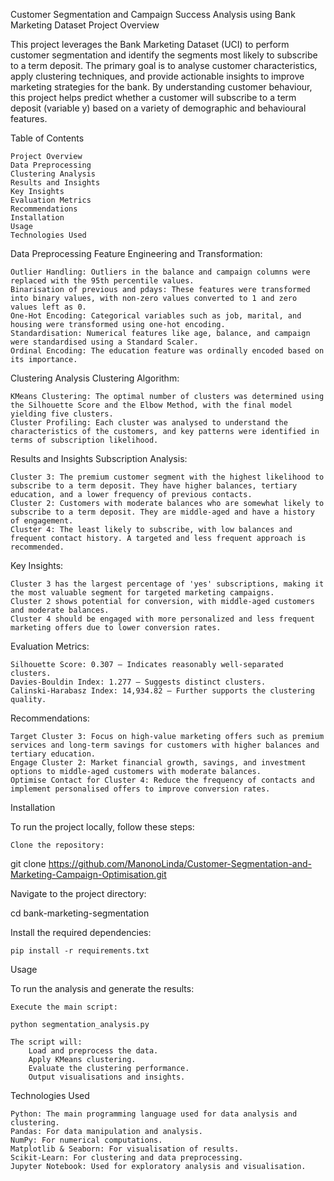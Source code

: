 Customer Segmentation and Campaign Success Analysis using Bank Marketing Dataset
Project Overview

This project leverages the Bank Marketing Dataset (UCI) to perform customer segmentation and identify the segments most likely to subscribe to a term deposit. The primary goal is to analyse customer characteristics, apply clustering techniques, and provide actionable insights to improve marketing strategies for the bank. By understanding customer behaviour, this project helps predict whether a customer will subscribe to a term deposit (variable y) based on a variety of demographic and behavioural features.

Table of Contents

    Project Overview
    Data Preprocessing
    Clustering Analysis
    Results and Insights
    Key Insights
    Evaluation Metrics
    Recommendations
    Installation
    Usage
    Technologies Used

Data Preprocessing
Feature Engineering and Transformation:

    Outlier Handling: Outliers in the balance and campaign columns were replaced with the 95th percentile values.
    Binarisation of previous and pdays: These features were transformed into binary values, with non-zero values converted to 1 and zero values left as 0.
    One-Hot Encoding: Categorical variables such as job, marital, and housing were transformed using one-hot encoding.
    Standardisation: Numerical features like age, balance, and campaign were standardised using a Standard Scaler.
    Ordinal Encoding: The education feature was ordinally encoded based on its importance.

Clustering Analysis
Clustering Algorithm:

    KMeans Clustering: The optimal number of clusters was determined using the Silhouette Score and the Elbow Method, with the final model yielding five clusters.
    Cluster Profiling: Each cluster was analysed to understand the characteristics of the customers, and key patterns were identified in terms of subscription likelihood.

Results and Insights
Subscription Analysis:

    Cluster 3: The premium customer segment with the highest likelihood to subscribe to a term deposit. They have higher balances, tertiary education, and a lower frequency of previous contacts.
    Cluster 2: Customers with moderate balances who are somewhat likely to subscribe to a term deposit. They are middle-aged and have a history of engagement.
    Cluster 4: The least likely to subscribe, with low balances and frequent contact history. A targeted and less frequent approach is recommended.

Key Insights:

    Cluster 3 has the largest percentage of 'yes' subscriptions, making it the most valuable segment for targeted marketing campaigns.
    Cluster 2 shows potential for conversion, with middle-aged customers and moderate balances.
    Cluster 4 should be engaged with more personalized and less frequent marketing offers due to lower conversion rates.

Evaluation Metrics:

    Silhouette Score: 0.307 — Indicates reasonably well-separated clusters.
    Davies-Bouldin Index: 1.277 — Suggests distinct clusters.
    Calinski-Harabasz Index: 14,934.82 — Further supports the clustering quality.

Recommendations:

    Target Cluster 3: Focus on high-value marketing offers such as premium services and long-term savings for customers with higher balances and tertiary education.
    Engage Cluster 2: Market financial growth, savings, and investment options to middle-aged customers with moderate balances.
    Optimise Contact for Cluster 4: Reduce the frequency of contacts and implement personalised offers to improve conversion rates.

Installation

To run the project locally, follow these steps:

    Clone the repository:

git clone https://github.com/ManonoLinda/Customer-Segmentation-and-Marketing-Campaign-Optimisation.git

Navigate to the project directory:

cd bank-marketing-segmentation

Install the required dependencies:

    pip install -r requirements.txt

Usage

To run the analysis and generate the results:

    Execute the main script:

    python segmentation_analysis.py

    The script will:
        Load and preprocess the data.
        Apply KMeans clustering.
        Evaluate the clustering performance.
        Output visualisations and insights.

Technologies Used

    Python: The main programming language used for data analysis and clustering.
    Pandas: For data manipulation and analysis.
    NumPy: For numerical computations.
    Matplotlib & Seaborn: For visualisation of results.
    Scikit-Learn: For clustering and data preprocessing.
    Jupyter Notebook: Used for exploratory analysis and visualisation.
